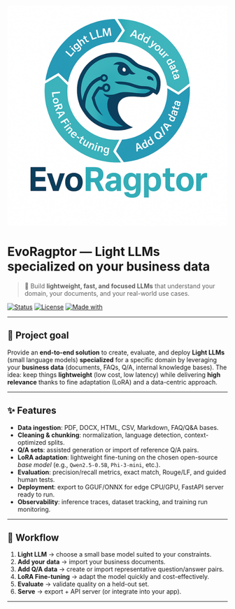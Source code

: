 ![EvoRagptor Logo](./assets/pictures/logo/logo-evoragptor-600x600.png)

# EvoRagptor — Light LLMs specialized on your business data

> 🦖 Build **lightweight, fast, and focused LLMs** that understand your domain, your documents, and your real-world use cases.



[![Status](https://img.shields.io/badge/status-WIP-orange)](#)
[![License](https://img.shields.io/badge/license-MIT-black)](#)
[![Made with](https://img.shields.io/badge/stack-Python%20%7C%20PyTorch%20%7C%20LoRA-blue)](#)

---

## 🎯 Project goal

Provide an **end-to-end solution** to create, evaluate, and deploy **Light LLMs** (small language models) **specialized** for a specific domain by leveraging your **business data** (documents, FAQs, Q/A, internal knowledge bases).
The idea: keep things **lightweight** (low cost, low latency) while delivering **high relevance** thanks to fine adaptation (LoRA) and a data-centric approach.

---

## ✨ Features

* **Data ingestion**: PDF, DOCX, HTML, CSV, Markdown, FAQ/Q\&A bases.
* **Cleaning & chunking**: normalization, language detection, context-optimized splits.
* **Q/A sets**: assisted generation or import of reference Q/A pairs.
* **LoRA adaptation**: lightweight fine-tuning on the chosen open-source *base model* (e.g., `Qwen2.5-0.5B`, `Phi-3-mini`, etc.).
* **Evaluation**: precision/recall metrics, exact match, Rouge/LF, and guided human tests.
* **Deployment**: export to GGUF/ONNX for edge CPU/GPU, FastAPI server ready to run.
* **Observability**: inference traces, dataset tracking, and training run monitoring.

---

## 🧭 Workflow

1. **Light LLM** → choose a small base model suited to your constraints.
2. **Add your data** → import your business documents.
3. **Add Q/A data** → create or import representative question/answer pairs.
4. **LoRA Fine-tuning** → adapt the model quickly and cost-effectively.
5. **Evaluate** → validate quality on a held-out set.
6. **Serve** → export + API server (or integrate into your app).

---
